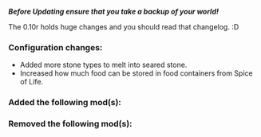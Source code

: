 ***Before Updating ensure that you take a backup of your world!***

The 0.10r holds huge changes and you should read that changelog. :D

### **__Configuration changes:__**
* Added more stone types to melt into seared stone.
* Increased how much food can be stored in food containers from Spice of Life.

### **__Added the following mod(s):__**

### **__Removed the following mod(s):__**